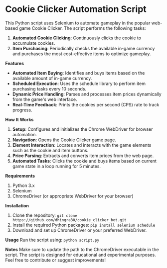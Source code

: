 # Cookie Clicker Automation Script
This Python script uses Selenium to automate gameplay in the popular web-based game Cookie Clicker. The script performs the following tasks:

1. **Automated Cookie Clicking**: Continuously clicks the cookie to accumulate cookies.
2. **Item Purchasing**: Periodically checks the available in-game currency and purchases the most cost-effective items to optimize gameplay.

__Features__
- **Automated Item Buying**: Identifies and buys items based on the available amount of in-game currency.
- **Scheduled Execution**: Uses the schedule library to perform item purchasing tasks every 10 seconds.
- **Dynamic Price Handling**: Parses and processes item prices dynamically from the game's web interface.
- **Real-Time Feedback**: Prints the cookies per second (CPS) rate to track progress.

__How It Works__
1. **Setup**: Configures and initializes the Chrome WebDriver for browser automation.
2. **Navigation**: Opens the Cookie Clicker game page.
3. **Element Interaction**: Locates and interacts with the game elements such as the cookie and item buttons.
4. **Price Parsing**: Extracts and converts item prices from the web page.
5. **Automated Tasks**: Clicks the cookie and buys items based on current game state in a loop running for 5 minutes.

__Requirements__
1. Python 3.x 
2. Selenium 
3. ChromeDriver (or appropriate WebDriver for your browser)

__Installation__
1. Clone the repository:
```git clone https://github.com/dhingra30/cookie_clicker_bot.git```
2. Install the required Python packages:
```pip install selenium schedule```
3. Download and set up ChromeDriver or your preferred WebDriver.

__Usage__
Run the script using:
```python script.py```

__Notes__
Make sure to update the path to the ChromeDriver executable in the script.
The script is designed for educational and experimental purposes.
Feel free to contribute or suggest improvements!


